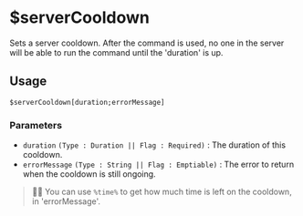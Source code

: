 # $serverCooldown
Sets a server cooldown. After the command is used, no one in the server will be able to run the command until the 'duration' is up.

## Usage
```
$serverCooldown[duration;errorMessage]
```

### Parameters 
- `duration` `(Type : Duration || Flag : Required)` : The duration of this cooldown.
- `errorMessage` `(Type : String || Flag : Emptiable)` : The error to return when the cooldown is still ongoing.
  
> 🧙‍♂️ You can use `%time%` to get how much time is left on the cooldown, in 'errorMessage'.
